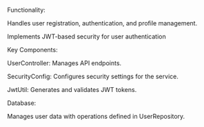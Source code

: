 Functionality: 

Handles user registration, authentication, and profile management. 

Implements JWT-based security for user authentication 

Key Components: 

UserController: Manages API endpoints. 

SecurityConfig: Configures security settings for the service. 

JwtUtil: Generates and validates JWT tokens. 

Database: 

Manages user data with operations defined in UserRepository. 
